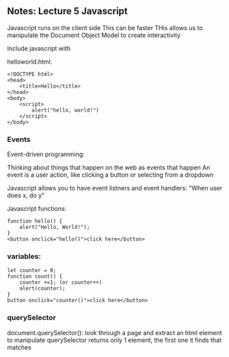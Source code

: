 ## Notes: Lecture 5 Javascript

Javascript runs on the client side
This can be faster
THis allows us to manipulate the Document Object Model to create interactivity

Include javascript with <script></script>

helloworld.html:

```
<!DOCTYPE html>
<head>
    <title>Hello</title>
</head>
<body>
    <script>
        alert("hello, world!")
    </script>
</body>
```

### Events

Event-driven programming:

Thinking about things that happen on the web as events that happen
An event is a user action, like clicking a button or selecting from a dropdown

Javascript allows you to have event listners and event handlers: "When user does
x, do y"

Javascript functions:

```
function hello() {
    alert("Hello, World!");
}
<button onclick="hello()">click here</button>
```

### variables:

```
let counter = 0;
function count() {
    counter +=1; (or counter++)
    alert(counter);
}
button onclick="counter()">click here</button>
```

### querySelector

document.querySelector(): look through a page and extract an html element to manipulate
querySelector returns only 1 element, the first one it finds that matches
